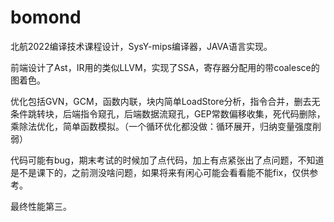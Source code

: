 # bomond

北航2022编译技术课程设计，SysY-mips编译器，JAVA语言实现。

前端设计了Ast，IR用的类似LLVM，实现了SSA，寄存器分配用的带coalesce的图着色。

优化包括GVN，GCM，函数内联，块内简单LoadStore分析，指令合并，删去无条件跳转块，后端指令窥孔，后端数据流窥孔，GEP常数偏移收集，死代码删除，乘除法优化，简单函数模拟。（一个循环优化都没做：循环展开，归纳变量强度削弱）

代码可能有bug，期末考试的时候加了点代码，加上有点紧张出了点问题，不知道是不是课下的，之前测没啥问题，如果将来有闲心可能会看看能不能fix，仅供参考。

最终性能第三。
